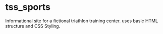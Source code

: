 # tss_sports
Informational site for a fictional triathlon training center. uses basic HTML structure and CSS Styling.

